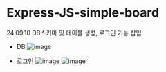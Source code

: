 ﻿# Express-JS-simple-board

24.09.10 DB스키마 및 테이블 생성, 로그인 기능 삽입

- DB
 ![image](https://github.com/user-attachments/assets/9f4999b1-ff0d-4a93-9a78-7c6a90f2a36d)

- 로그인
 ![image](https://github.com/user-attachments/assets/79f4a2c2-be5e-4cd5-ac76-c3f6b990f365)
 ![image](https://github.com/user-attachments/assets/ef76426f-3592-4c0f-95bd-555987791ffb)
